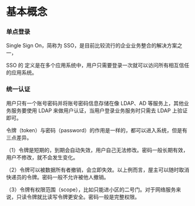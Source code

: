# 基本概念

### 单点登录

Single Sign On，简称为 SSO，是目前比较流行的企业业务整合的解决方案之一，

SSO 的 定义是在多个应用系统中，用户只需要登录一次就可以访问所有相互信任的应用系统。

### 统一认证

用户只有一个账号密码并将账号密码信息存储在像 LDAP、AD 等服务上，其他业务服务要使用 LDAP 来做用户认证，当用户登录业务服务时只需去 LDAP 上验证即可。

令牌（token）与密码（password）的作用是一样的，都可以进入系统，但是有三点差异。

（1）令牌是短期的，到期会自动失效，用户自己无法修改。密码一般长期有效，用户不修改，就不会发生变化。

（2）令牌可以被数据所有者撤销，会立即失效。以上例而言，屋主可以随时取消快递员的令牌。密码一般不允许被他人撤销。

（3）令牌有权限范围（scope），比如只能进小区的二号门。对于网络服务来说，只读令牌就比读写令牌更安全。密码一般是完整权限。

